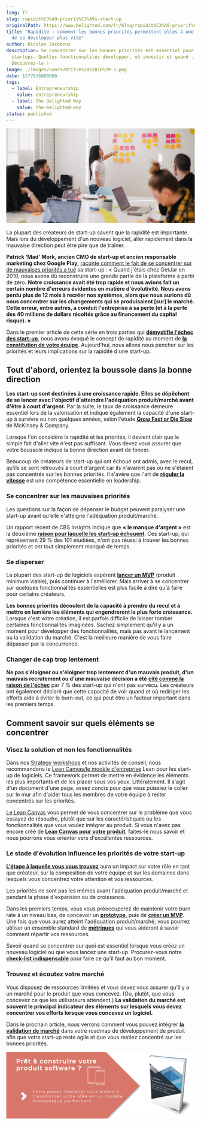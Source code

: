 ```yaml
---
lang: fr
slug: rapidit%C3%A9-priorit%C3%A9s-start-up
originalPath: https://www.belighted.com/fr/blog/rapidit%C3%A9-priorit%C3%A9s-start-up
title: "Rapidité : comment les bonnes priorités permettent-elles à une start-up
  de se développer plus vite"
author: Nicolas Jacobeus
description: Se concentrer sur les bonnes priorités est essentiel pour les
  startups. Quelles fonctionnalités développer, où investir et quand ...
  Découvrez-le !
image: ./images/Sans%20titre%20%2810%29-3.png
date: 1577836800000
tags:
  - label: Entrepreneurship
    value: entrepreneurship
  - label: The Belighted Way
    value: the-belighted-way
status: published
---
```

![priorites-start-up-developpement-rapide](/content/images/legacy/pUCNdQ2ZuwB72NsToW09W.png)

La plupart des créateurs de start-up savent que la rapidité est importante. Mais lors du développement d'un nouveau logiciel, aller rapidement dans la mauvaise direction peut être pire que de traîner. 

**Patrick 'Mad' Mork, ancien CMO de start-up et ancien responsable marketing chez Google Play,** [raconte comment le fait de se concentrer sur de mauvaises priorités a tué](https://medium.com/swlh/how-speed-kills-products-and-startups-307d513c1fe7) sa start-up : « Quand j'étais chez GetJar en 2010, nous avons dû reconstruire une grande partie de la plateforme à partir de zéro. **Notre croissance avait été trop rapide et nous avions fait un certain nombre d'erreurs évidentes en matière d'évolutivité. Nous avons perdu plus de 12 mois à recréer nos systèmes, alors que nous aurions dû nous concentrer sur les changements qui se produisaient \[sur\] le marché. Cette erreur, entre autres, a conduit l'entreprise à sa perte (et à la perte des 40 millions de dollars récoltés grâce au financement du capital risque). »**

Dans le premier article de cette série en trois parties qui **[démystifie l'échec des start-up](/fr/blog/validation-marche-start-up)**, nous avons évoqué le concept de rapidité au moment de **[la constitution de votre équipe](/fr/blog/rapidite-temps-talents-start-up)**. Aujourd'hui, nous allons nous pencher sur les priorités et leurs implications sur la rapidité d'une start-up.

**Tout d'abord, orientez la boussole dans la bonne direction**
--------------------------------------------------------------

**Les start-up sont destinées à une croissance rapide. Elles se dépêchent de se lancer avec l'objectif d'atteindre l'adéquation produit/marché avant d'être à court d'argent.** Par la suite, le taux de croissance demeure essentiel lors de la valorisation et indique également la capacité d'une start-up à survivre ou non quelques années, selon l'étude **[Grow Fast or Die Slow](https://www.mckinsey.com/industries/high-tech/our-insights/grow-fast-or-die-slow)** de McKinsey & Company.

Lorsque l'on considère la rapidité et les priorités, il devient clair que le simple fait d'aller vite n'est pas suffisant. Vous devez vous assurer que votre boussole indique la bonne direction avant de foncer.

Beaucoup de créateurs de start-up qui ont échoué ont admis, avec le recul, qu'ils se sont retrouvés à court d'argent car ils n'avaient pas ou ne s'étaient pas concentrés sur les bonnes priorités. Il s'avère que l'art de **[réguler la vitesse](https://www.forentrepreneurs.com/why-startups-fail/)** est une compétence essentielle en leadership.

### **Se concentrer sur les mauvaises priorités**

Les questions sur la façon de dépenser le budget peuvent paralyser une start-up avant qu'elle n'atteigne l'adéquation produit/marché.  

Un rapport récent de CBS Insights indique que **« le manque d'argent »** est la deuxième **[raison pour laquelle les start-up échouent](https://www.cbinsights.com/research/startup-failure-reasons-top/)**. Ces start-up, qui représentent 29 % des 101 étudiées, n'ont pas réussi à trouver les bonnes priorités et ont tout simplement manqué de temps.

### **Se disperser**

La plupart des start-up de logiciels espèrent **[lancer un MVP](/fr/blog/avantages-inconvenients-externaliser-developpement-saas)** (produit minimum viable), puis continuer à l'améliorer. Mais arriver à se concentrer sur quelques fonctionnalités essentielles est plus facile à dire qu'à faire pour certains créateurs.

**Les bonnes priorités découlent de la capacité à prendre du recul et à mettre en lumière les éléments qui engendreront la plus forte croissance.** Lorsque c'est votre création, il est parfois difficile de laisser tomber certaines fonctionnalités imaginées. Sachez simplement qu'il y a un moment pour développer des fonctionnalités, mais pas avant le lancement ou la validation du marché. C'est la meilleure manière de vous faire dépasser par la concurrence.

### **Changer de cap trop lentement**

**Ne pas s'éloigner ou s'éloigner trop lentement d'un mauvais produit, d'un mauvais recrutement ou d'une mauvaise décision a été** **[cité comme la raison de l'échec](https://www.cbinsights.com/research/startup-failure-reasons-top/)** par 7 % des start-up qui n'ont pas survécu. Les créateurs ont également déclaré que cette capacité de voir quand et où rediriger les efforts aide à éviter le burn-out, ce qui peut être un facteur important dans les premiers temps.

**Comment savoir sur quels éléments se concentrer**
---------------------------------------------------

### **Visez la solution et non les fonctionnalités**

Dans nos [Strategy workshops](/fr/strategy-workshop) et nos activités de conseil, nous recommandons le [Lean Canvas/le modèle d'entreprise](https://leanstack.com/leancanvas) Lean pour les start-up de logiciels. Ce framework permet de mettre en évidence les éléments les plus importants et de les placer sous vos yeux. Littéralement. Il s'agit d'un document d'une page, assez concis pour que vous puissiez le coller sur le mur afin d'aider tous les membres de votre équipe à rester concentrés sur les priorités.

[Le Lean Canvas](https://leanstack.com/leancanvas) vous permet de vous concentrer sur le problème que vous essayez de résoudre, plutôt que sur les caractéristiques ou les fonctionnalités que vous voulez intégrer au produit. Si vous n'avez pas encore créé de **[Lean Canvas pour votre produit](https://www.belighted.com/blog/6-reasons-a-lean-canvas-needs-to-be-part-of-your-product-development-process)**, faites-le nous savoir et nous pourrons vous orienter vers d'excellentes ressources.

### **Le stade d'évolution influence les priorités de votre start-up**

**[L'étape à laquelle vous vous trouvez](https://www.entrepreneur.com/article/271290)** aura un impact sur votre rôle en tant que créateur, sur la composition de votre équipe et sur les domaines dans lesquels vous concentrez votre attention et vos ressources.

Les priorités ne sont pas les mêmes avant l'adéquation produit/marché et pendant la phase d'expansion ou de croissance.

Dans les premiers temps, vous vous préoccuperez de maintenir votre burn rate à un niveau bas, de concevoir un **[prototype](/fr/design-sprint)**, puis de **[créer un MVP](/fr/developpement-mvp)**. Une fois que vous aurez atteint l'adéquation produit/marché, vous pourrez utiliser un ensemble standard de **[métriques](/fr/blog/metriques-saas)** qui vous aideront à savoir comment répartir vos ressources.

Savoir quand se concentrer sur quoi est essentiel lorsque vous créez un nouveau logiciel ou que vous lancez une start-up. Procurez-vous notre **[check-list indispensable](/fr/blog/check-list-développer-un-nouveau-logiciel)** pour faire ce qu'il faut au bon moment.

### **Trouvez et écoutez votre marché**

Vous disposez de ressources limitées et vous devez vous assurer qu'il y a un marché pour le produit que vous concevez. (Ou, plutôt, que vous concevez ce que les utilisateurs attendent.) **La validation du marché est souvent le principal indicateur des éléments sur lesquels vous devez concentrer vos efforts lorsque vous concevez un logiciel.**

Dans le prochain article, nous verrons comment vous pouvez intégrer **[la validation de marché](/fr/blog/validation-marche-start-up)** dans votre roadmap de développement de produit afin que votre start-up reste agile et que vous restiez concentré sur les bonnes priorités.

[![Nouveau call-to-action](/content/images/legacy/jLxarWVFZ4IWPcDnMDdPS.png)](https://cta-redirect.hubspot.com/cta/redirect/1684659/9910533f-98e7-4836-a277-f9b2eb95e8b8)
